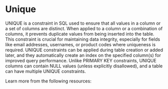 # Unique

UNIQUE is a constraint in SQL used to ensure that all values in a column or a set of columns are distinct. When applied to a column or a combination of columns, it prevents duplicate values from being inserted into the table. This constraint is crucial for maintaining data integrity, especially for fields like email addresses, usernames, or product codes where uniqueness is required. UNIQUE constraints can be applied during table creation or added later, and they automatically create an index on the specified column(s) for improved query performance. Unlike PRIMARY KEY constraints, UNIQUE columns can contain NULL values (unless explicitly disallowed), and a table can have multiple UNIQUE constraints.

Learn more from the following resources:

